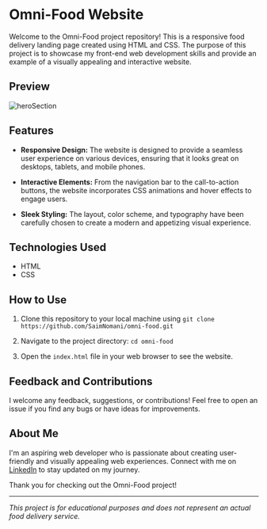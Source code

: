 # Omni-Food Website

Welcome to the Omni-Food project repository! This is a responsive food delivery landing page created using HTML and CSS. The purpose of this project is to showcase my front-end web development skills and provide an example of a visually appealing and interactive website.

## Preview

![heroSection](https://github.com/SaimNomani/omni-food/assets/142814539/ee5bda0b-5f4b-45f3-a513-455ec0edc396)


## Features

- **Responsive Design:** The website is designed to provide a seamless user experience on various devices, ensuring that it looks great on desktops, tablets, and mobile phones.

- **Interactive Elements:** From the navigation bar to the call-to-action buttons, the website incorporates CSS animations and hover effects to engage users.

- **Sleek Styling:** The layout, color scheme, and typography have been carefully chosen to create a modern and appetizing visual experience.

## Technologies Used

- HTML
- CSS

## How to Use

1. Clone this repository to your local machine using `git clone https://github.com/SaimNomani/omni-food.git`

2. Navigate to the project directory: `cd omni-food`

3. Open the `index.html` file in your web browser to see the website.

## Feedback and Contributions

I welcome any feedback, suggestions, or contributions! Feel free to open an issue if you find any bugs or have ideas for improvements.

## About Me

I'm an aspiring web developer who is passionate about creating user-friendly and visually appealing web experiences. Connect with me on [LinkedIn](https://www.linkedin.com/in/Muhammad-Saim-Nomani) to stay updated on my journey.

Thank you for checking out the Omni-Food project!

---

*This project is for educational purposes and does not represent an actual food delivery service.*

